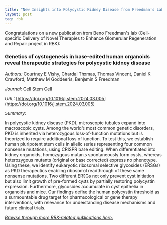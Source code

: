 ```yaml
---
title: "New Insights into Polycystic Kidney Disease from Freedman's Lab"
layout: post
tag: rbk
---
```


Congratulations on a new publication from Beno Freedman's lab (Cell-specific Delivery of Novel Therapies to Enhance Glomerular Regeneration and Repair project in RBK):

### Genetics of cystogenesis in base-edited human organoids reveal therapeutic strategies for polycystic kidney disease

*Authors:* Courtney E Vishy, Chardai Thomas, Thomas Vincent, Daniel K Crawford, Matthew M Goddeeris, Benjamin S Freedman

*Journal:* Cell Stem Cell

*URL:* [https://doi.org/10.1016/j.stem.2024.03.005](https://doi.org/10.1016/j.stem.2024.03.005)

*Summary:*

 In polycystic kidney disease (PKD), microscopic tubules expand into macroscopic cysts. Among the world's most common genetic disorders, PKD is inherited via heterozygous loss-of-function mutations but is theorized to require additional loss of function. To test this, we establish human pluripotent stem cells in allelic series representing four common nonsense mutations, using CRISPR base editing. When differentiated into kidney organoids, homozygous mutants spontaneously form cysts, whereas heterozygous mutants (original or base corrected) express no phenotype. Using these, we identify eukaryotic ribosomal selective glycosides (ERSGs) as PKD therapeutics enabling ribosomal readthrough of these same nonsense mutations. Two different ERSGs not only prevent cyst initiation but also limit growth of pre-formed cysts by partially restoring polycystin expression. Furthermore, glycosides accumulate in cyst epithelia in organoids and mice. Our findings define the human polycystin threshold as a surmountable drug target for pharmacological or gene therapy interventions, with relevance for understanding disease mechanisms and future clinical trials.

[*Browse through more RBK-related publications here.*](https://www.atlas-d2k.org/chaise/recordset/#2/Common:Publication/*::facets::N4IghgdgJiBcDaoDOB7ArgJwMYFM6JHQBcAjdafEAYRQFtaUIQAaEABTRIBsBLLMIj0YB9GhFQZBaWsIBmAaxwBPEAF0AvqwBKASQAia1lgAWKPjiSUAigFoAzAGkArABY16jUA@sort(Year::desc::,Month::desc::,RID::desc::))
